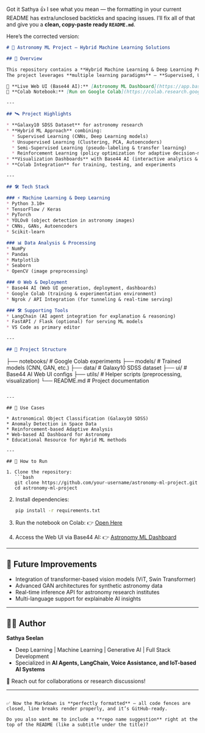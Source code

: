 Got it Sathya 👍
I see what you mean — the formatting in your current README has extra/unclosed backticks and spacing issues. I’ll fix all of that and give you a **clean, copy-paste ready `README.md`**.

Here’s the corrected version:

```markdown
# 🌌 Astronomy ML Project — Hybrid Machine Learning Solutions

## 🚀 Overview

This repository contains a **Hybrid Machine Learning & Deep Learning Project** built for **Astronomy image classification and analysis**.  
The project leverages **multiple learning paradigms** — **Supervised, Unsupervised, Semi-Supervised, and Reinforcement Learning** — to analyze and classify galaxies and other astronomical objects.

🔗 **Live Web UI (Base44 AI):** [Astronomy ML Dashboard](https://app.base44.com/apps/68b06f105cb76963230a2576/editor/preview/AstronomyML)  
🔗 **Colab Notebook:** [Run on Google Colab](https://colab.research.google.com/drive/1J6PeDCx7t6cR8c3om6LcWBBYm_Sdn4N9)

---

## 🛰️ Project Highlights

* **Galaxy10 SDSS Dataset** for astronomy research  
* **Hybrid ML Approach** combining:  
  * Supervised Learning (CNNs, Deep Learning models)  
  * Unsupervised Learning (Clustering, PCA, Autoencoders)  
  * Semi-Supervised Learning (pseudo-labeling & transfer learning)  
  * Reinforcement Learning (policy optimization for adaptive decision-making)  
* **Visualization Dashboards** with Base44 AI (interactive analytics & deployment)  
* **Colab Integration** for training, testing, and experiments  

---

## 🛠️ Tech Stack

### ⚡ Machine Learning & Deep Learning
* Python 3.10+  
* TensorFlow / Keras  
* PyTorch  
* YOLOv8 (object detection in astronomy images)  
* CNNs, GANs, Autoencoders  
* Scikit-learn  

### 📊 Data Analysis & Processing
* NumPy  
* Pandas  
* Matplotlib  
* Seaborn  
* OpenCV (image preprocessing)  

### 🌐 Web & Deployment
* Base44 AI (Web UI generation, deployment, dashboards)  
* Google Colab (training & experimentation environment)  
* Ngrok / API Integration (for tunneling & real-time serving)  

### 🛠️ Supporting Tools
* LangChain (AI agent integration for explanation & reasoning)  
* FastAPI / Flask (optional) for serving ML models  
* VS Code as primary editor  

---

## 📂 Project Structure

```

├── notebooks/          # Google Colab experiments
├── models/             # Trained models (CNN, GAN, etc.)
├── data/               # Galaxy10 SDSS dataset
├── ui/                 # Base44 AI Web UI configs
├── utils/              # Helper scripts (preprocessing, visualization)
└── README.md           # Project documentation

````

---

## 🔮 Use Cases

* Astronomical Object Classification (Galaxy10 SDSS)  
* Anomaly Detection in Space Data  
* Reinforcement-based Adaptive Analysis  
* Web-based AI Dashboard for Astronomy  
* Educational Resource for Hybrid ML methods  

---

## 🚦 How to Run

1. Clone the repository:
   ```bash
   git clone https://github.com/your-username/astronomy-ml-project.git
   cd astronomy-ml-project
````

2. Install dependencies:

   ```bash
   pip install -r requirements.txt
   ```

3. Run the notebook on Colab:
   👉 [Open Here](https://colab.research.google.com/drive/1J6PeDCx7t6cR8c3om6LcWBBYm_Sdn4N9)

4. Access the Web UI via Base44 AI:
   👉 [Astronomy ML Dashboard](https://app.base44.com/apps/68b06f105cb76963230a2576/editor/preview/AstronomyML)

---

## 📌 Future Improvements

* Integration of transformer-based vision models (ViT, Swin Transformer)
* Advanced GAN architectures for synthetic astronomy data
* Real-time inference API for astronomy research institutes
* Multi-language support for explainable AI insights

---

## 👨‍💻 Author

**Sathya Seelan**

* Deep Learning | Machine Learning | Generative AI | Full Stack Development
* Specialized in **AI Agents, LangChain, Voice Assistance, and IoT-based AI Systems**

📧 Reach out for collaborations or research discussions!

---

```

✅ Now the Markdown is **perfectly formatted** — all code fences are closed, line breaks render properly, and it’s GitHub-ready.  

Do you also want me to include a **repo name suggestion** right at the top of the README (like a subtitle under the title)?
```
